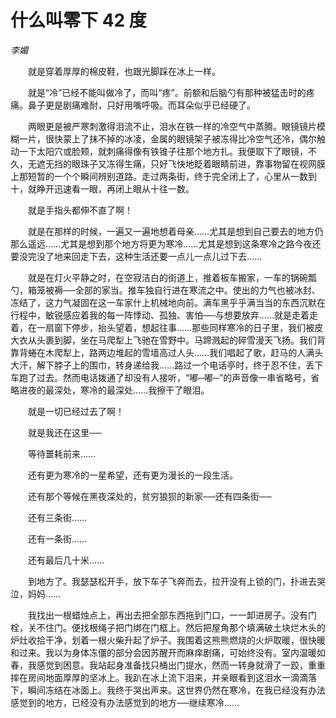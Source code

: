 # 什么叫零下 42 度

*李媚*

　　就是穿着厚厚的棉皮鞋，也跟光脚踩在冰上一样。

　　就是“冷”已经不能叫做冷了，而叫“疼”。前额和后脑勺有那种被猛击时的疼痛。鼻子更是剧痛难耐，只好用嘴呼吸。而耳朵似乎已经硬了。

　　两眼更是被严寒刺激得泪流不止，泪水在铁一样的冷空气中蒸腾。眼镜镜片模糊一片，很快蒙上了抹不掉的冰凌，金属的眼镜架子被冻得比冷空气还冷，偶尔触动一下太阳穴或脸颊，就刺痛得像有铁锥子往那个地方扎。我便取下了眼镜，不久，无遮无挡的眼珠子又冻得生痛，只好飞快地眨着眼睛前进，靠事物留在视网膜上那短暂的一个个瞬间辨别道路。走过两条街，终于完全闭上了，心里从一数到十，就睁开迅速看一眼，再闭上眼从十往一数。

　　就是手指头都伸不直了啊！

　　就是在那样的时候，一遍又一遍地想着母亲……尤其是想到自己要去的地方仍那么遥远……尤其是想到那个地方将更为寒冷……尤其是想到这条寒冷之路今夜还要没完没了地来回走下去，这种生活还要一点儿一点儿过下去……

　　就是在灯火平静之时，在空寂洁白的街道上，推着板车搬家，一车的锅碗瓢勺，箱笼被褥──全部的家当。推车独自行进在寒流之中。使出的力气也被冰封、冻结了，这力气凝固在这一车家什上机械地向前。满车黑乎乎满当当的东西沉默在行程中，敏锐感应着我的每一阵悸动、孤独、害怕──与想要放弃……就是走着走着，在一扇窗下停步，抬头望着，想起往事……那些同样寒冷的日子里，我们被皮大衣从头裹到脚，坐在马爬犁上飞驰在雪野中。马蹄溅起的碎雪漫天飞扬。我们背靠背蜷在木爬犁上，路两边堆起的雪墙高过人头……我们唱起了歌，赶马的人满头大汗，解下脖子上的围巾，转身递给我……路过一个电话亭时，终于忍不住，丢下车跑了过去。然而电话拨通了却没有人接听，“嘟─嘟─”的声音像一串省略号，省略进夜的最深处，寒冷的最深处……我擦干了眼泪。

　　就是一切已经过去了啊！

　　就是我还在这里──

　　等待噩耗前来……

　　还有更为寒冷的一星希望，还有更为漫长的一段生活。

　　还有那个等候在黑夜深处的，贫穷狼狈的新家──还有四条街──

　　还有三条街……

　　还有一条街……

　　还有最后几十米……

　　到地方了。我瑟瑟松开手，放下车子飞奔而去，拉开没有上锁的门，扑进去哭泣，妈妈……

　　我找出一根蜡烛点上，再出去把全部东西拖到门口，一一卸进房子。没有门栓，关不住门。便找根绳子把门绑在门框上。然后把屋角那个填满破土块烂木头的炉灶收拾干净，划着一根火柴升起了炉子。我围着这熊熊燃烧的火炉取暖，很快暖和过来。我以为身体冻僵的部分会因苏醒开而麻痒剧痛，可始终没有。室内温暖如春，我感觉到困意。我站起身准备找只桶出门提水，然而一转身就滑了一跤，重重摔在房间地面厚厚的坚冰上。我趴在冰上流下泪来，并亲眼看到这泪水一滴滴落下，瞬间冻结在冰面上。我终于哭出声来。这世界仍然在寒冷，在我已经没有办法感觉到的地方，已经没有办法感觉到的地方──继续寒冷……